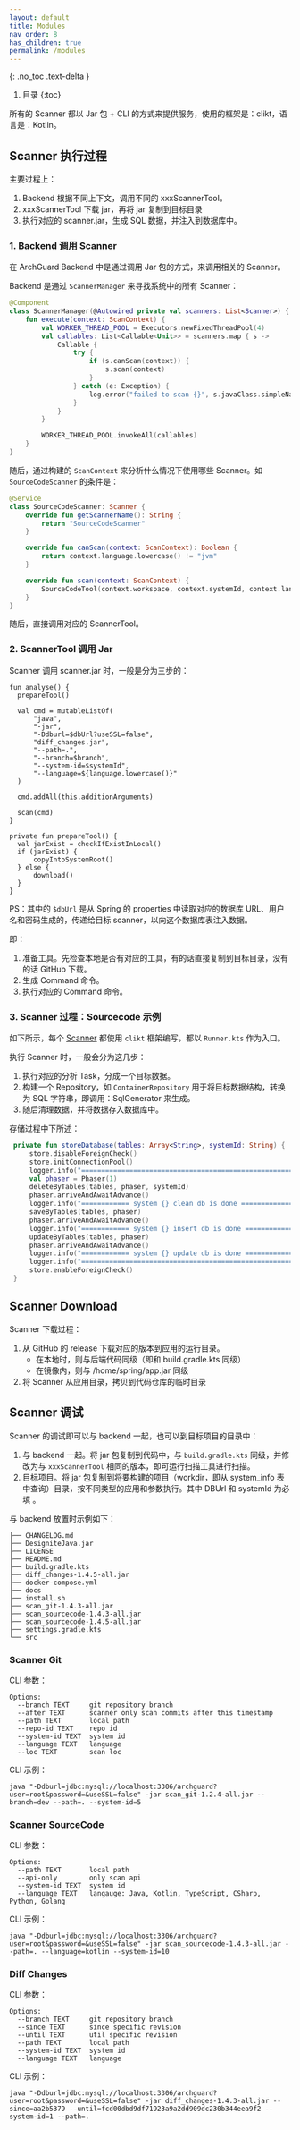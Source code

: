 ```yaml
---
layout: default
title: Modules
nav_order: 8
has_children: true
permalink: /modules
---
```


{: .no_toc .text-delta }

1. 目录
   {:toc}

所有的 Scanner 都以 Jar 包 + CLI 的方式来提供服务，使用的框架是：clikt，语言是：Kotlin。

## Scanner 执行过程

主要过程上：

1. Backend 根据不同上下文，调用不同的 xxxScannerTool。
2. xxxScannerTool 下载 jar，再将 jar 复制到目标目录
3. 执行对应的 scanner.jar，生成 SQL 数据，并注入到数据库中。

### 1. Backend 调用 Scanner

在 ArchGuard Backend 中是通过调用 Jar 包的方式，来调用相关的 Scanner。

Backend 是通过 `ScannerManager` 来寻找系统中的所有 Scanner：

```kotlin
@Component
class ScannerManager(@Autowired private val scanners: List<Scanner>) {
    fun execute(context: ScanContext) {
        val WORKER_THREAD_POOL = Executors.newFixedThreadPool(4)
        val callables: List<Callable<Unit>> = scanners.map { s ->
            Callable {
                try {
                    if (s.canScan(context)) {
                        s.scan(context)
                    }
                } catch (e: Exception) {
                    log.error("failed to scan {}", s.javaClass.simpleName, e)
                }
            }
        }

        WORKER_THREAD_POOL.invokeAll(callables)
    }
}
```

随后，通过构建的 `ScanContext` 来分析什么情况下使用哪些 Scanner。如 `SourceCodeScanner` 的条件是：

```kotlin
@Service
class SourceCodeScanner: Scanner {
    override fun getScannerName(): String {
        return "SourceCodeScanner"
    }

    override fun canScan(context: ScanContext): Boolean {
        return context.language.lowercase() != "jvm"
    }

    override fun scan(context: ScanContext) {
        SourceCodeTool(context.workspace, context.systemId, context.language, context.dbUrl, context.codePath, context.logStream).also { it.analyse() }
    }
}
```

随后，直接调用对应的 ScannerTool。

### 2. ScannerTool 调用 Jar

Scanner 调用 scanner.jar 时，一般是分为三步的：

```
fun analyse() {
  prepareTool()

  val cmd = mutableListOf(
      "java",
      "-jar",
      "-Ddburl=$dbUrl?useSSL=false",
      "diff_changes.jar",
      "--path=.",
      "--branch=$branch",
      "--system-id=$systemId",
      "--language=${language.lowercase()}"
  )

  cmd.addAll(this.additionArguments)

  scan(cmd)
}

private fun prepareTool() {
  val jarExist = checkIfExistInLocal()
  if (jarExist) {
      copyIntoSystemRoot()
  } else {
      download()
  }
}
```

PS：其中的 `$dbUrl` 是从 Spring 的 properties 中读取对应的数据库 URL、用户名和密码生成的，传递给目标 scanner，以向这个数据库表注入数据。

即：

1. 准备工具。先检查本地是否有对应的工具，有的话直接复制到目标目录，没有的话 GitHub 下载。
2. 生成 Command 命令。
3. 执行对应的 Command 命令。

### 3. Scanner 过程：Sourcecode 示例

如下所示，每个 [Scanner](https://github.com/archguard/scanner) 都使用 `clikt` 框架编写，都以 `Runner.kts` 作为入口。

执行 Scanner 时，一般会分为这几步：

1. 执行对应的分析 Task，分成一个目标数据。
2. 构建一个 Repository，如 `ContainerRepository` 用于将目标数据结构，转换为 SQL 字符串，即调用：SqlGenerator 来生成。
3. 随后清理数据，并将数据存入数据库中。

存储过程中下所述：

```kotlin
 private fun storeDatabase(tables: Array<String>, systemId: String) {
     store.disableForeignCheck()
     store.initConnectionPool()
     logger.info("========================================================")
     val phaser = Phaser(1)
     deleteByTables(tables, phaser, systemId)
     phaser.arriveAndAwaitAdvance()
     logger.info("============ system {} clean db is done ==============", systemId)
     saveByTables(tables, phaser)
     phaser.arriveAndAwaitAdvance()
     logger.info("============ system {} insert db is done ==============", systemId)
     updateByTables(tables, phaser)
     phaser.arriveAndAwaitAdvance()
     logger.info("============ system {} update db is done ==============", systemId)
     logger.info("========================================================")
     store.enableForeignCheck()
 }
```

## Scanner Download

Scanner 下载过程：

1. 从 GitHub 的 release 下载对应的版本到应用的运行目录。
   - 在本地时，则与后端代码同级（即和 build.gradle.kts 同级）
   - 在镜像内，则与 /home/spring/app.jar 同级
2. 将 Scanner 从应用目录，拷贝到代码仓库的临时目录

## Scanner **调试**

Scanner 的调试即可以与 backend 一起，也可以到目标项目的目录中：

1. 与 backend 一起。将 jar 包复制到代码中，与 `build.gradle.kts` 同级，并修改为与 `xxxScannerTool` 相同的版本，即可运行扫描工具进行扫描。
2. 目标项目。将 jar 包复制到将要构建的项目（workdir，即从 system_info 表中查询）目录，按不同类型的应用和参数执行。其中 DBUrl 和 systemId 为必填 。

与 backend 放置时示例如下：

```
├── CHANGELOG.md
├── DesigniteJava.jar
├── LICENSE
├── README.md
├── build.gradle.kts
├── diff_changes-1.4.5-all.jar
├── docker-compose.yml
├── docs
├── install.sh
├── scan_git-1.4.3-all.jar
├── scan_sourcecode-1.4.3-all.jar
├── scan_sourcecode-1.4.5-all.jar
├── settings.gradle.kts
└── src
```

### Scanner Git

CLI 参数：

```
Options:
  --branch TEXT     git repository branch
  --after TEXT      scanner only scan commits after this timestamp
  --path TEXT       local path
  --repo-id TEXT    repo id
  --system-id TEXT  system id
  --language TEXT   language
  --loc TEXT        scan loc
```

CLI 示例：

```
java "-Ddburl=jdbc:mysql://localhost:3306/archguard?user=root&password=&useSSL=false" -jar scan_git-1.2.4-all.jar --branch=dev --path=. --system-id=5
```

### Scanner SourceCode

CLI 参数：

```
Options:
  --path TEXT       local path
  --api-only        only scan api
  --system-id TEXT  system id
  --language TEXT   langauge: Java, Kotlin, TypeScript, CSharp, Python, Golang
```

CLI 示例：

```
java "-Ddburl=jdbc:mysql://localhost:3306/archguard?user=root&password=&useSSL=false" -jar scan_sourcecode-1.4.3-all.jar --path=. --language=kotlin --system-id=10
```

### Diff Changes 

CLI 参数：

```
Options:
  --branch TEXT     git repository branch
  --since TEXT      since specific revision
  --until TEXT      util specific revision
  --path TEXT       local path
  --system-id TEXT  system id
  --language TEXT   language
```

CLI 示例：

```
java "-Ddburl=jdbc:mysql://localhost:3306/archguard?user=root&password=&useSSL=false" -jar diff_changes-1.4.3-all.jar --since=aa2b5379 --until=fcd00dbd9df71923a9a2dd909dc230b344eea9f2 --system-id=1 --path=.
```
